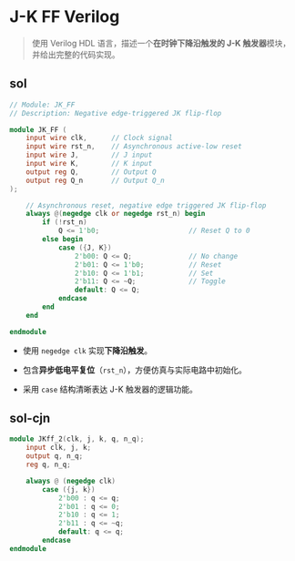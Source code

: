 
# J-K FF Verilog

> 使用 Verilog HDL 语言，描述一个**在时钟下降沿触发的 J-K 触发器**模块，并给出完整的代码实现。

## sol

```verilog
// Module: JK_FF
// Description: Negative edge-triggered JK flip-flop

module JK_FF (
    input wire clk,      // Clock signal
    input wire rst_n,    // Asynchronous active-low reset
    input wire J,        // J input
    input wire K,        // K input
    output reg Q,        // Output Q
    output reg Q_n       // Output Q_n
);

    // Asynchronous reset, negative edge triggered JK flip-flop
    always @(negedge clk or negedge rst_n) begin
        if (!rst_n)
            Q <= 1'b0;                      // Reset Q to 0
        else begin
            case ({J, K})
                2'b00: Q <= Q;              // No change
                2'b01: Q <= 1'b0;           // Reset
                2'b10: Q <= 1'b1;           // Set
                2'b11: Q <= ~Q;             // Toggle
                default: Q <= Q;
            endcase
        end
    end

endmodule
```

- 使用 `negedge clk` 实现**下降沿触发**。
    
- 包含**异步低电平复位**（`rst_n`），方便仿真与实际电路中初始化。
    
- 采用 `case` 结构清晰表达 J-K 触发器的逻辑功能。

## sol-cjn

```verilog
module JKff_2(clk, j, k, q, n_q);
    input clk, j, k;
    output q, n_q;
    reg q, n_q;

    always @ (negedge clk)
        case ({j, k})
            2'b00 : q <= q;
            2'b01 : q <= 0;
            2'b10 : q <= 1;
            2'b11 : q <= ~q;
            default: q <= q;
        endcase
endmodule
```
